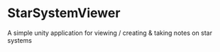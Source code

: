 # StarSystemViewer
A simple unity application for viewing / creating &amp; taking notes on star systems
